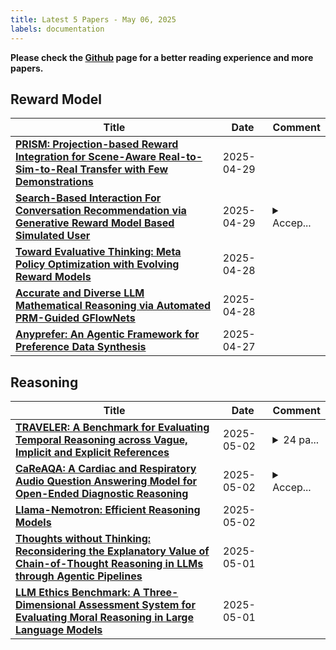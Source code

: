 ```yaml
---
title: Latest 5 Papers - May 06, 2025
labels: documentation
---
```

**Please check the [Github](https://github.com/dingyue772/DailyArxiv) page for a better reading experience and more papers.**

## Reward Model
| **Title** | **Date** | **Comment** |
| --- | --- | --- |
| **[PRISM: Projection-based Reward Integration for Scene-Aware Real-to-Sim-to-Real Transfer with Few Demonstrations](http://arxiv.org/abs/2504.20520v1)** | 2025-04-29 |  |
| **[Search-Based Interaction For Conversation Recommendation via Generative Reward Model Based Simulated User](http://arxiv.org/abs/2504.20458v1)** | 2025-04-29 | <details><summary>Accep...</summary><p>Accepted by SIGIR 2025</p></details> |
| **[Toward Evaluative Thinking: Meta Policy Optimization with Evolving Reward Models](http://arxiv.org/abs/2504.20157v1)** | 2025-04-28 |  |
| **[Accurate and Diverse LLM Mathematical Reasoning via Automated PRM-Guided GFlowNets](http://arxiv.org/abs/2504.19981v1)** | 2025-04-28 |  |
| **[Anyprefer: An Agentic Framework for Preference Data Synthesis](http://arxiv.org/abs/2504.19276v1)** | 2025-04-27 |  |

## Reasoning
| **Title** | **Date** | **Comment** |
| --- | --- | --- |
| **[TRAVELER: A Benchmark for Evaluating Temporal Reasoning across Vague, Implicit and Explicit References](http://arxiv.org/abs/2505.01325v1)** | 2025-05-02 | <details><summary>24 pa...</summary><p>24 pages, 6 figures, submitted to Springer Nature Computer Science</p></details> |
| **[CaReAQA: A Cardiac and Respiratory Audio Question Answering Model for Open-Ended Diagnostic Reasoning](http://arxiv.org/abs/2505.01199v1)** | 2025-05-02 | <details><summary>Accep...</summary><p>Accepted at AHLI CHIL 2025</p></details> |
| **[Llama-Nemotron: Efficient Reasoning Models](http://arxiv.org/abs/2505.00949v1)** | 2025-05-02 |  |
| **[Thoughts without Thinking: Reconsidering the Explanatory Value of Chain-of-Thought Reasoning in LLMs through Agentic Pipelines](http://arxiv.org/abs/2505.00875v1)** | 2025-05-01 |  |
| **[LLM Ethics Benchmark: A Three-Dimensional Assessment System for Evaluating Moral Reasoning in Large Language Models](http://arxiv.org/abs/2505.00853v1)** | 2025-05-01 |  |

